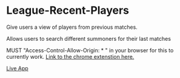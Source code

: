 # League-Recent-Players
Give users a view of players from previous matches.

Allows users to search different summoners for their last matches

MUST "Access-Control-Allow-Origin: * " in your browser for this to currently work. <a href="https://chrome.google.com/webstore/detail/allow-control-allow-origi/nlfbmbojpeacfghkpbjhddihlkkiljbi/related?hl=en">Link to the chrome extenstion here.</a>

<a href='https://kkjz.github.io/League-Recent-Players/Welcome.html'>Live App</a>
